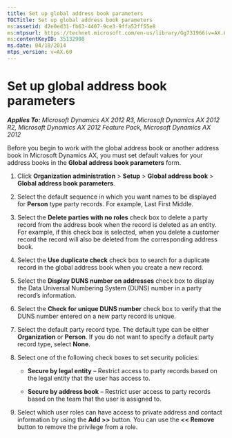```yaml
---
title: Set up global address book parameters
TOCTitle: Set up global address book parameters
ms:assetid: d2e0ed31-fb63-4407-9ce3-9ffa52ff55e8
ms:mtpsurl: https://technet.microsoft.com/en-us/library/Gg731966(v=AX.60)
ms:contentKeyID: 35132908
ms.date: 04/18/2014
mtps_version: v=AX.60
---
```


# Set up global address book parameters 


_**Applies To:** Microsoft Dynamics AX 2012 R3, Microsoft Dynamics AX 2012 R2, Microsoft Dynamics AX 2012 Feature Pack, Microsoft Dynamics AX 2012_

Before you begin to work with the global address book or another address book in Microsoft Dynamics AX, you must set default values for your address books in the **Global address book parameters** form.

1.  Click **Organization administration** \> **Setup** \> **Global address book** \> **Global address book parameters**.

2.  Select the default sequence in which you want names to be displayed for **Person** type party records. For example, Last First Middle.

3.  Select the **Delete parties with no roles** check box to delete a party record from the address book when the record is deleted as an entity. For example, if this check box is selected, when you delete a customer record the record will also be deleted from the corresponding address book.

4.  Select the **Use duplicate check** check box to search for a duplicate record in the global address book when you create a new record.

5.  Select the **Display DUNS number on addresses** check box to display the Data Universal Numbering System (DUNS) number in a party record’s information.

6.  Select the **Check for unique DUNS number** check box to verify that the DUNS number entered on a new party record is unique.

7.  Select the default party record type. The default type can be either **Organization** or **Person**. If you do not want to specify a default party record type, select **None**.

8.  Select one of the following check boxes to set security policies:
    
      - **Secure by legal entity** – Restrict access to party records based on the legal entity that the user has access to.
    
      - **Secure by address book** – Restrict user access to party records based on the team that the user is assigned to.

9.  Select which user roles can have access to private address and contact information by using the **Add \>\>** button. You can use the **\<\< Remove** button to remove the privilege from a role.

  


